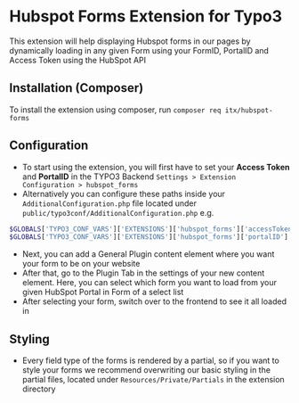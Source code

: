 # Hubspot Forms Extension for Typo3
This extension will help displaying Hubspot forms in our pages by dynamically loading in any given Form using your FormID, PortalID and Access Token using the HubSpot API

## Installation (Composer)
To install the extension using composer, run `composer req itx/hubspot-forms`

## Configuration
* To start using the extension, you will first have to set your **Access Token** and **PortalID** in the TYPO3 Backend `Settings > Extension Configuration > hubspot_forms`
* Alternatively you can configure these paths inside your `AdditionalConfiguration.php` file located under `public/typo3conf/AdditionalConfiguration.php`
e.g.
```php
$GLOBALS['TYPO3_CONF_VARS']['EXTENSIONS']['hubspot_forms']['accessToken'] = 'Your Access Token';
$GLOBALS['TYPO3_CONF_VARS']['EXTENSIONS']['hubspot_forms']['portalID'] = 'Your PortalID';
```
* Next, you can add a General Plugin content element where you want your form to be on your website
* After that, go to the Plugin Tab in the settings of your new content element. Here, you can select which form you want to load from your given HubSpot Portal in Form of a select list
* After selecting your form, switch over to the frontend to see it all loaded in

## Styling 
* Every field type of the forms is rendered by a partial, so if you want to style your forms we recommend overwriting our basic styling in the partial files, located under `Resources/Private/Partials` in the extension directory